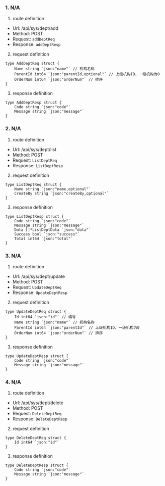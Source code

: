 ### 1. N/A

1. route definition

- Url: /api/sys/dept/add
- Method: POST
- Request: `addDeptReq`
- Response: `addDeptResp`

2. request definition



```golang
type AddDeptReq struct {
	Name string `json:"name"` // 机构名称
	ParentId int64 `json:"parentId,optional"` // 上级机构ID，一级机构为0
	OrderNum int64 `json:"orderNum"` // 排序
}
```


3. response definition



```golang
type AddDeptResp struct {
	Code string `json:"code"`
	Message string `json:"message"`
}
```

### 2. N/A

1. route definition

- Url: /api/sys/dept/list
- Method: POST
- Request: `ListDeptReq`
- Response: `ListDeptResp`

2. request definition



```golang
type ListDeptReq struct {
	Name string `json:"name,optional"`
	CreateBy string `json:"createBy,optional"`
}
```


3. response definition



```golang
type ListDeptResp struct {
	Code string `json:"code"`
	Message string `json:"message"`
	Data []*ListDeptData `json:"data"`
	Success bool `json:"success"`
	Total int64 `json:"total"`
}
```

### 3. N/A

1. route definition

- Url: /api/sys/dept/update
- Method: POST
- Request: `UpdateDeptReq`
- Response: `UpdateDeptResp`

2. request definition



```golang
type UpdateDeptReq struct {
	Id int64 `json:"id"` // 编号
	Name string `json:"name"` // 机构名称
	ParentId int64 `json:"parentId"` // 上级机构ID，一级机构为0
	OrderNum int64 `json:"orderNum"` // 排序
}
```


3. response definition



```golang
type UpdateDeptResp struct {
	Code string `json:"code"`
	Message string `json:"message"`
}
```

### 4. N/A

1. route definition

- Url: /api/sys/dept/delete
- Method: POST
- Request: `DeleteDeptReq`
- Response: `DeleteDeptResp`

2. request definition



```golang
type DeleteDeptReq struct {
	Id int64 `json:"id"`
}
```


3. response definition



```golang
type DeleteDeptResp struct {
	Code string `json:"code"`
	Message string `json:"message"`
}
```

